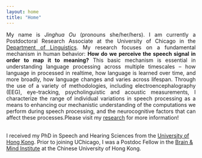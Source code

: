 ```yaml
---
layout: home
title: "Home"
---
```

<p align="justify">
  My name is <i>Jinghua Ou</i> (pronouns she/her/hers). I am currently a Postdoctoral Research Associate at the University of Chicago in the <a href="https://linguistics.uchicago.edu/">Department of Linguistics</a>. My research focuses on a fundamental mechanism in human behavior: <strong>How do we perceive the speech signal in order to map it to meaning?</strong> This basic mechanism is essential in understanding language processing across multiple timescales – how language in processed in realtime, how language is learned over time, and more broadly, how language changes and varies across lifespan. Through the use of a variety of methodologies, including electroencephalography (EEG), eye-tracking, psycholinguistic and acoustic measurements, I characterize the range of individual variations in speech processing as a means to enhancing our mechanistic understanding of the computations we perform during speech processing, and the neurocognitive factors that can affect these processes.Please visit my <a href="https://jhou27.github.io/research">research</a> for more information! <br><br>
  
I received my PhD in Speech and Hearing Sciences from the <a href="https://web.edu.hku.hk/unit/human-communication-development-and-information-sciences/">University of Hong Kong</a>. Prior to joining UChicago, I was a Postdoc Fellow in the <a href="http://bmi.cuhk.edu.hk/">Brain & Mind Institute</a> at the Chinese University of Hong Kong. </p>

